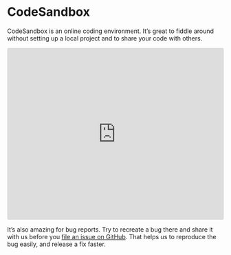 # CodeSandbox
CodeSandbox is an online coding environment. It’s great to fiddle around without setting up a local project and to share your code with others.

<iframe
  src="https://codesandbox.io/embed/tiptap-issue-template-b83rr?fontsize=14&hidenavigation=1&module=%2Fsrc%2Fcomponents%2FTiptap.vue&theme=dark"
  style="width:100%; height:400px; border:0; border-radius: 4px; overflow:hidden;"
  title="tiptap-issue-template"
  sandbox="allow-forms allow-modals allow-popups allow-presentation allow-same-origin allow-scripts"
></iframe>

It’s also amazing for bug reports. Try to recreate a bug there and share it with us before you [file an issue on GitHub](https://github.com/ueberdosis/tiptap-next/issues/new/choose). That helps us to reproduce the bug easily, and release a fix faster.
